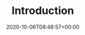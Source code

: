 ---
title: "Introduction"
description: "PR Curves from Farrell data."
lead: "This section displays precision-recall curves for fitted networks on available transcription factors using gold standards constructed from ChIP-Seq, kockout, or combined ChIP-Seq and knockout data."
date: 2020-10-06T08:48:57+00:00
lastmod: 2020-10-06T08:48:57+00:00
draft: false
images: []
menu:
  docs:
    parent: "farrell"
weight: 100
toc: true
---